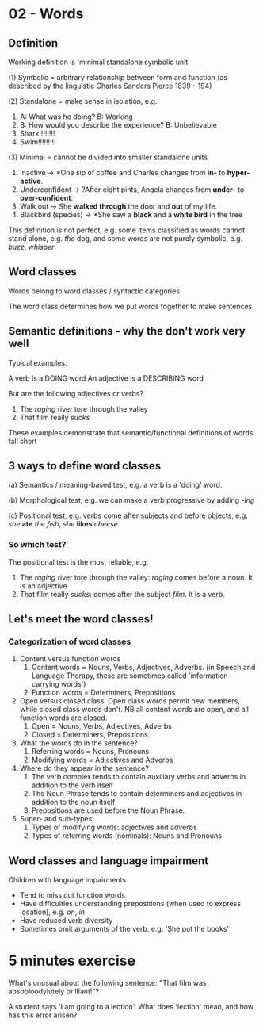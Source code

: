 # 02 - Words

## Definition

Working definition is 'minimal standalone symbolic unit'

(1) Symbolic = arbitrary relationship between form and function (as described by the linguistic Charles Sanders Pierce 1839 - 194)

(2) Standalone = make sense in isolation, e.g.

1. A: What was he doing? B: Working
2. B: How would you describe the experience? B: Unbelievable
3. Shark!!!!!!!!
4. Swim!!!!!!!!!

(3) Minimal = cannot be divided into smaller standalone units

1. Inactive -> *One sip of coffee and Charles changes from **in-** to **hyper-active**.
2. Underconfident -> ?After eight pints, Angela changes from **under-** to **over-confident**. 
3. Walk out -> She **walked through** the door and **out** of my life.
4. Blackbird (species) -> *She saw a **black** and a **white bird** in the tree


This definition is not perfect, e.g. some items classified as words cannot stand alone, e.g. _the_ dog, and some words are not purely symbolic, e.g. _buzz_, _whisper_.

## Word classes

Words belong to word classes / syntactic categories

The word class determines how we put words together to make sentences

## Semantic definitions - why the don't work very well

Typical examples:

A verb is a DOING word
An adjective is a DESCRIBING word

But are the following adjectives or verbs?

1. The _raging_ river tore through the valley
2. That film really _sucks_

These examples demonstrate that semantic/functional definitions of words fall short

## 3 ways to define word classes

(a) Semantics / meaning-based test, e.g. a verb is a 'doing' word.

(b) Morphological test, e.g. we can make a verb progressive by adding _-ing_

(c) Positional test, e.g. verbs come after subjects and before objects, e.g. _she_ __ate__ _the fish_, _she_ __likes__ _cheese_.

### So which test?

The positional test is the most reliable, e.g.

1. The _raging_ river tore through the valley: _raging_ comes before a noun. It is an adjective
2. That film really _sucks_: comes after the subject _film_. It is a verb.

## Let's meet the word classes!

### Categorization of word classes

1. Content versus function words
   1. Content words = Nouns, Verbs, Adjectives, Adverbs. (in Speech and Language Therapy, these are sometimes called 'information-carrying words')
   2. Function words = Determiners, Prepositions
2. Open versus closed class. Open class words permit new members, while closed class words don't. NB all content words are open, and all function words are closed.
   1. Open = Nouns, Verbs, Adjectives, Adverbs
   2. Closed = Determiners, Prepositions.
3. What the words do in the sentence?
   1. Referring words = Nouns, Pronouns
   2. Modifying words = Adjectives and Adverbs
4. Where do they appear in the sentence?
   1. The verb complex tends to contain auxiliary verbs and adverbs in addition to the verb itself
   2. The Noun Phrase tends to contain determiners and adjectives in addition to the noun itself
   3. Prepositions are used before the Noun Phrase.
5. Super- and sub-types
   1. Types of modifying words: adjectives and adverbs
   2. Types of referring words (nominals): Nouns and Pronouns

## Word classes and language impairment

Children with language impairments

- Tend to miss out function words
- Have difficulties understanding prepositions (when used to express location), e.g. _on_, _in_
- Have reduced verb diversity
- Sometimes omit arguments of the verb, e.g. 'She put the books'

# 5 minutes exercise

What's unusual about the following sentence: "That film was absobloodylutely brilliant!"?

A student says 'I am going to a lection'. What does 'lection' mean, and how has this error arisen?





